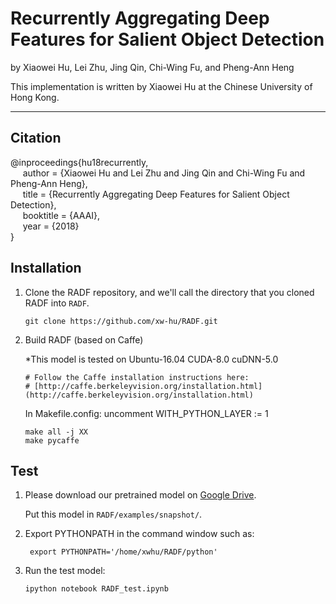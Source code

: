 # Recurrently Aggregating Deep Features for Salient Object Detection

by Xiaowei Hu, Lei Zhu, Jing Qin, Chi-Wing Fu, and Pheng-Ann Heng

This implementation is written by Xiaowei Hu at the Chinese University of Hong Kong.

***

## Citation
@inproceedings{hu18recurrently,   
&nbsp;&nbsp;&nbsp;&nbsp;  author = {Xiaowei Hu and Lei Zhu and Jing Qin and Chi-Wing Fu and Pheng-Ann Heng},    
&nbsp;&nbsp;&nbsp;&nbsp;  title = {Recurrently Aggregating Deep Features for Salient Object Detection},    
&nbsp;&nbsp;&nbsp;&nbsp;  booktitle = {AAAI},    
&nbsp;&nbsp;&nbsp;&nbsp;  year  = {2018}    
}


## Installation
1. Clone the RADF repository, and we'll call the directory that you cloned RADF into `RADF`.

    ```git clone https://github.com/xw-hu/RADF.git```

2. Build RADF (based on Caffe)

   *This model is tested on Ubuntu-16.04 CUDA-8.0 cuDNN-5.0

   ```shell
   # Follow the Caffe installation instructions here:   
   # [http://caffe.berkeleyvision.org/installation.html](http://caffe.berkeleyvision.org/installation.html)   
   ```
   In Makefile.config:  uncomment WITH_PYTHON_LAYER := 1 
   ```shell
   make all -j XX
   make pycaffe
   ```

## Test
1. Please download our pretrained model on [Google Drive](https://drive.google.com/open?id=0B8VpfLBo2BeybkpYenNMbXNwR1U).

   Put this model in `RADF/examples/snapshot/`.

2. Export PYTHONPATH in the command window such as:

   ``` export PYTHONPATH='/home/xwhu/RADF/python'```
 
3. Run the test model:
   
   ```ipython notebook RADF_test.ipynb``` 
   
  

